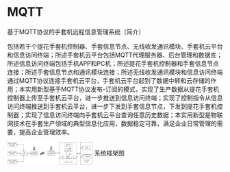 # MQTT
基于MQTT协议的手套机远程信息管理系统（简介）

包括若干个提花手套机控制器、手套信息节点、无线收发通讯模块、手套机云平台和信息访问终端；所述手套机云平台包括MQTT代理服务器、后台管理和数据库；所述信息访问终端包括手机APP和PC机；所述提花手套机控制器和手套信息节点连接；所述手套信息节点和通讯模块连接；所述无线收发通讯模块和信息访问终端通过MQTT协议连接手套机云平台，手套机云平台起到了数据中转和云存储的作用；本实用新型基于MQTT协议发布-订阅的模式，实现了生产数据从提花手套机控制器上传至手套机云平台，进一步推送到信息访问终端；实现了控制指令从信息访问终端推送到手套机云平台，进一步下发到手套信息节点，下发到提花手套机控制器；实现了信息访问终端向手套机云平台查询任意历史数据；本实用新型是物联网技术在手套生产领域的典型信息化应用，数据稳定可靠，满足企业日常管理的需要，提高企业管理效率。

<img src="https://github.com/Novak666/MQTT/blob/master/images/%E7%B3%BB%E7%BB%9F%E6%A1%86%E6%9E%B6%E5%9B%BE.jpg" width = "200" height = "" alt="" align=center />
系统框架图

